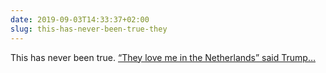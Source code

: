 ```yaml
---
date: 2019-09-03T14:33:37+02:00
slug: this-has-never-been-true-they
---
```

This has never been true. [“They love me in the Netherlands” said Trump…](https://nltimes.nl/2019/09/02/love-netherlands-said-trump-slave-trade-talk)

